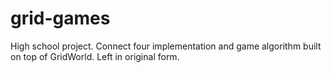 # grid-games
High school project. Connect four implementation and game algorithm built on top of GridWorld.  Left in original form.
